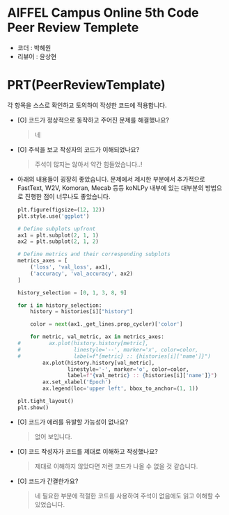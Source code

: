 # AIFFEL Campus Online 5th Code Peer Review Templete
- 코더 : 박혜원
- 리뷰어 : 윤상현


# PRT(PeerReviewTemplate) 
각 항목을 스스로 확인하고 토의하여 작성한 코드에 적용합니다.

- [O] 코드가 정상적으로 동작하고 주어진 문제를 해결했나요?
  > 네

- [O] 주석을 보고 작성자의 코드가 이해되었나요?
  > 주석이 많지는 않아서 약간 힘들었습니다..!

- 아래의 내용들이 굉장히 좋았습니다.
  문제에서 제시한 부분에서 추가적으로 FastText, W2V, Komoran, Mecab 등등
  koNLPy 내부에 있는 대부분의 방법으로 진행한 점이 너무나도 좋았습니다.
  ```python
  plt.figure(figsize=(12, 12))
  plt.style.use('ggplot')
  
  # Define subplots upfront
  ax1 = plt.subplot(2, 1, 1)
  ax2 = plt.subplot(2, 1, 2)
  
  # Define metrics and their corresponding subplots
  metrics_axes = [
      ('loss', 'val_loss', ax1),
      ('accuracy', 'val_accuracy', ax2)
  ]
  
  history_selection = [0, 1, 3, 8, 9]
  
  for i in history_selection:
      history = histories[i]["history"]
  
      color = next(ax1._get_lines.prop_cycler)['color']
  
      for metric, val_metric, ax in metrics_axes:
  #         ax.plot(history.history[metric], 
  #                 linestyle='--', marker='x', color=color, 
  #                 label=f"{metric} :: {histories[i]['name']}")
          ax.plot(history.history[val_metric], 
                  linestyle='-', marker='o', color=color, 
                  label=f"{val_metric} :: {histories[i]['name']}")
          ax.set_xlabel('Epoch')
          ax.legend(loc='upper left', bbox_to_anchor=(1, 1))
  
  plt.tight_layout()
  plt.show()
  ```

- [O] 코드가 에러를 유발할 가능성이 없나요?
  > 없어 보입니다.

- [O] 코드 작성자가 코드를 제대로 이해하고 작성했나요?
  > 제대로 이해하지 않았다면 저런 코드가 나올 수 없을 것 같습니다.

- [O] 코드가 간결한가요?
  > 네 필요한 부분에 적절한 코드를 사용하여 주석이 없음에도 읽고 이해할 수 있었습니다.
